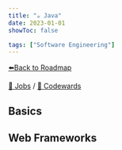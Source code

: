```yaml
---
title: "☕ Java"
date: 2023-01-01
showToc: false

tags: ["Software Engineering"]
---
```


[⬅️Back to Roadmap](/posts/roadmap)

[💼 Jobs](https://www.linkedin.com/jobs/search/?keywords=java&location=Spain)
/
[🥋 Codewards](https://www.codewars.com/kata/search/java)

## Basics

## Web Frameworks
